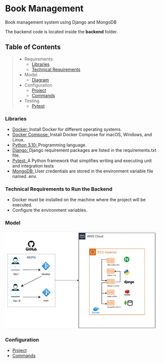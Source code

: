 # Book Management

Book management system using Django and MongoDB

The backend code is located inside the **backend** folder.


## Table of Contents

> * Requirements:
>   * [Libraries](#libraries)
>   * [Technical Requirements](#technical-requirements-to-run-the-backend)
> * Model
>   * [Diagram](#model)
> * Configuration
>   * [Project](#configuration)
>   * [Commands](#configuration)
> * Testing
>   * [Pytest](#testing)


### Libraries

* [Docker: ](https://docs.docker.com/install "View documentation") Install Docker for different operating systems.
* [Docker Compose: ](https://docs.docker.com/compose/install/ "View documentation") Install Docker Compose for macOS, Windows, and Linux.
* [Python 3.10: ](https://www.python.org/ "View documentation") Programming language.
* [Django: ](https://www.djangoproject.com/ "View documentation") Django requirement packages are listed in the requirements.txt file.
* [Pytest: ](https://docs.pytest.org// "View documentation") A Python framework that simplifies writing and executing unit and integration tests
* [MongoDB: ](https://www.postgresql.org/ "View documentation") User credentials are stored in the environment variable file named .env.


### Technical Requirements to Run the Backend
- Docker must be installed on the machine where the project will be executed.
- Configure the environment variables.

### Model

![model](docs/img/arq.png?raw=true "Arquitectura")

### Configuration

- [Project](docs/config.md)
- [Commands](docs/commands.md)